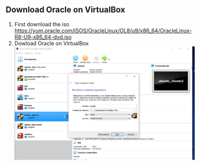 ## Download Oracle on VirtualBox
1. First download the iso
  https://yum.oracle.com/ISOS/OracleLinux/OL8/u9/x86_64/OracleLinux-R8-U9-x86_64-dvd.iso
 2. Dowload Oracle on VirtualBox
  ![1](img/cap1.png)
